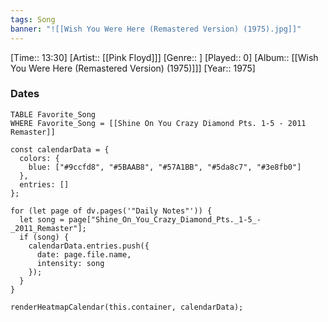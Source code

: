 ```yaml
---
tags: Song
banner: "![[Wish You Were Here (Remastered Version) (1975).jpg]]"
---
```

[Time:: 13:30]
[Artist:: [[Pink Floyd]]]
[Genre:: ]
[Played:: 0]
[Album:: [[Wish You Were Here (Remastered Version) (1975)]]]
[Year:: 1975]
### Dates
```dataview
TABLE Favorite_Song
WHERE Favorite_Song = [[Shine On You Crazy Diamond Pts. 1-5 - 2011 Remaster]]
```

```dataviewjs
const calendarData = {
  colors: {
    blue: ["#9ccfd8", "#5BAAB8", "#57A1BB", "#5da8c7", "#3e8fb0"]
  },
  entries: []
};

for (let page of dv.pages('"Daily Notes"')) {
  let song = page["Shine_On_You_Crazy_Diamond_Pts._1-5_-_2011_Remaster"];
  if (song) {
    calendarData.entries.push({
      date: page.file.name,
      intensity: song
    });
  }
}

renderHeatmapCalendar(this.container, calendarData);
```
